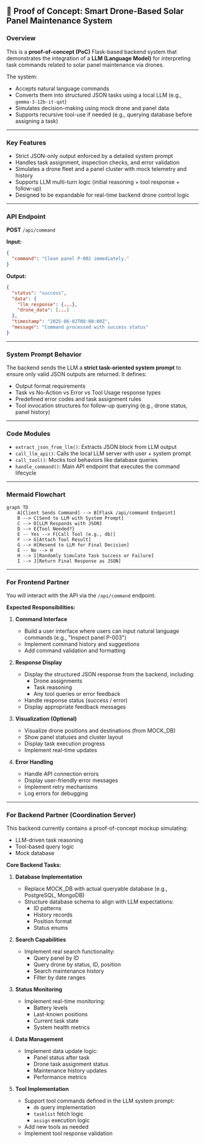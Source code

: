 ## 🧪 Proof of Concept: Smart Drone-Based Solar Panel Maintenance System

### Overview

This is a **proof-of-concept (PoC)** Flask-based backend system that demonstrates the integration of a **LLM (Language Model)** for interpreting task commands related to solar panel maintenance via drones.

The system:

- Accepts natural language commands
- Converts them into structured JSON tasks using a local LLM (e.g., `gemma-3-12b-it-qat`)
- Simulates decision-making using mock drone and panel data
- Supports recursive tool-use if needed (e.g., querying database before assigning a task)

---

### Key Features

- Strict JSON-only output enforced by a detailed system prompt
- Handles task assignment, inspection checks, and error validation
- Simulates a drone fleet and a panel cluster with mock telemetry and history
- Supports LLM multi-turn logic (initial reasoning + tool response + follow-up)
- Designed to be expandable for real-time backend drone control logic

---

### API Endpoint

**POST** `/api/command`

**Input:**

```json
{
  "command": "Clean panel P-002 immediately."
}
```

**Output:**

```json
{
  "status": "success",
  "data": {
    "llm_response": {...},
    "drone_data": [...]
  },
  "timestamp": "2025-06-02T08:00:00Z",
  "message": "Command processed with success status"
}
```

---

### System Prompt Behavior

The backend sends the LLM a **strict task-oriented system prompt** to ensure only valid JSON outputs are returned. It defines:

- Output format requirements
- Task vs No-Action vs Error vs Tool Usage response types
- Predefined error codes and task assignment rules
- Tool invocation structures for follow-up querying (e.g., drone status, panel history)

---

### Code Modules

- `extract_json_from_llm()`: Extracts JSON block from LLM output
- `call_llm_api()`: Calls the local LLM server with user + system prompt
- `call_tool()`: Mocks tool behaviors like database queries
- `handle_command()`: Main API endpoint that executes the command lifecycle

---

### Mermaid Flowchart

```mermaid
graph TD
    A[Client Sends Command] --> B[Flask /api/command Endpoint]
    B --> C[Send to LLM with System Prompt]
    C --> D[LLM Responds with JSON]
    D --> E{Tool Needed?}
    E -- Yes --> F[Call Tool (e.g., db)]
    F --> G[Attach Tool Result]
    G --> H[Resend to LLM for Final Decision]
    E -- No --> H
    H --> I[Randomly Simulate Task Success or Failure]
    I --> J[Return Final Response as JSON]
```

---

### For Frontend Partner

You will interact with the API via the `/api/command` endpoint.

**Expected Responsibilities:**

1. **Command Interface**

   - Build a user interface where users can input natural language commands (e.g., "Inspect panel P-003")
   - Implement command history and suggestions
   - Add command validation and formatting

2. **Response Display**

   - Display the structured JSON response from the backend, including:
     - Drone assignments
     - Task reasoning
     - Any tool queries or error feedback
   - Handle response status (success / error)
   - Display appropriate feedback messages

3. **Visualization (Optional)**

   - Visualize drone positions and destinations (from MOCK_DB)
   - Show panel statuses and cluster layout
   - Display task execution progress
   - Implement real-time updates

4. **Error Handling**
   - Handle API connection errors
   - Display user-friendly error messages
   - Implement retry mechanisms
   - Log errors for debugging

---

### For Backend Partner (Coordination Server)

This backend currently contains a proof-of-concept mockup simulating:

- LLM-driven task reasoning
- Tool-based query logic
- Mock database

**Core Backend Tasks:**

1. **Database Implementation**

   - Replace MOCK_DB with actual queryable database (e.g., PostgreSQL, MongoDB)
   - Structure database schema to align with LLM expectations:
     - ID patterns
     - History records
     - Position format
     - Status enums

2. **Search Capabilities**

   - Implement real search functionality:
     - Query panel by ID
     - Query drone by status, ID, position
     - Search maintenance history
     - Filter by date ranges

3. **Status Monitoring**

   - Implement real-time monitoring:
     - Battery levels
     - Last-known positions
     - Current task state
     - System health metrics

4. **Data Management**

   - Implement data update logic:
     - Panel status after task
     - Drone task assignment status
     - Maintenance history updates
     - Performance metrics

5. **Tool Implementation**

   - Support tool commands defined in the LLM system prompt:
     - `db` query implementation
     - `tasklist` fetch logic
     - `assign` execution logic
   - Add new tools as needed
   - Implement tool response validation

